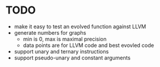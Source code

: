 # TODO

- make it easy to test an evolved function against LLVM
- generate numbers for graphs
  - min is 0, max is maximal precision
  - data points are for LLVM code and best evovled code
- support unary and ternary instructions
- support pseudo-unary and constant arguments

